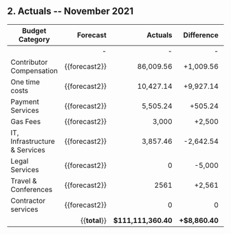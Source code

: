 ## 2. Actuals -- November 2021


| Budget Category               | Forecast           | Actuals            | Difference          | Payments       |
| ---------------------------   | -----------------: | -----------------: | ------------------: | -------------: |
|                               | -                  | -                  | -                   | 108,700        |
| Contributor Compensation      | {{forecast2}}      | 86,009.56          | +1,009.56           | -              |
| One time costs                | {{forecast2}}      | 10,427.14          | +9,927.14           | -              |
| Payment Services              | {{forecast2}}      | 5,505.24           |  +505.24            | -              |
| Gas Fees                      | {{forecast2}}      | 3,000              | +2,500              | -              |
| IT, Infrastructure & Services | {{forecast2}}      | 3,857.46           | -2,642.54           | -              |
| Legal Services                | {{forecast2}}      | 0                  | -5,000              | -              |
| Travel & Conferences          | {{forecast2}}      | 2561               | +2,561              | -              |
| Contractor services           | {{forecast2}}      | 0                  | 0                   | -              |
|                               | {{**total**}}      | **$111,111,360.40**| **+$8,860.40**      | **$108,700**   |

